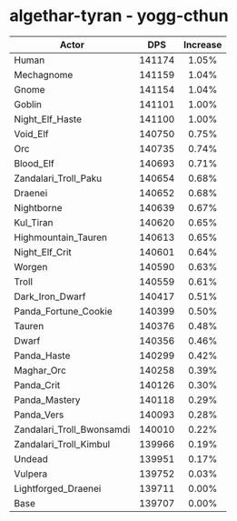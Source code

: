 # algethar-tyran - yogg-cthun
| Actor | DPS | Increase |
|---|:---:|:---:|
|Human|141174|1.05%|
|Mechagnome|141159|1.04%|
|Gnome|141154|1.04%|
|Goblin|141101|1.00%|
|Night_Elf_Haste|141100|1.00%|
|Void_Elf|140750|0.75%|
|Orc|140735|0.74%|
|Blood_Elf|140693|0.71%|
|Zandalari_Troll_Paku|140654|0.68%|
|Draenei|140652|0.68%|
|Nightborne|140639|0.67%|
|Kul_Tiran|140620|0.65%|
|Highmountain_Tauren|140613|0.65%|
|Night_Elf_Crit|140601|0.64%|
|Worgen|140590|0.63%|
|Troll|140559|0.61%|
|Dark_Iron_Dwarf|140417|0.51%|
|Panda_Fortune_Cookie|140399|0.50%|
|Tauren|140376|0.48%|
|Dwarf|140356|0.46%|
|Panda_Haste|140299|0.42%|
|Maghar_Orc|140258|0.39%|
|Panda_Crit|140126|0.30%|
|Panda_Mastery|140118|0.29%|
|Panda_Vers|140093|0.28%|
|Zandalari_Troll_Bwonsamdi|140010|0.22%|
|Zandalari_Troll_Kimbul|139966|0.19%|
|Undead|139951|0.17%|
|Vulpera|139752|0.03%|
|Lightforged_Draenei|139711|0.00%|
|Base|139707|0.00%|
